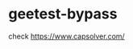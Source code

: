 # geetest-bypass
check https://www.capsolver.com/ 





















                                                                                                                                                                                                                 
